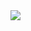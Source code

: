<!-- Image Map Generated by http://www.image-map.net/ -->
<img src="https://i.ibb.co/HFzWZDh/ET.jpg" usemap="#image-map">

<map name="image-map">
    <area target="_blank" alt="solucionsET" title="solucionsET" href="www.soluctionsLLdT.com" coords="0,428,223,347" shape="rect">
    <area target="_blank" alt="Devices" title="Devices" href="www.dispostiusLLdT.com" coords="466,347,231,426" shape="rect">
    <area target="_blank" alt="Connect" title="Connect" href="www.connectivitat.com" coords="725,426,485,349" shape="rect">
</map>
